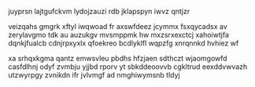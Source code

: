 juyprsn lajtgufckvm lydojzauzi rdb jklapspyn iwvz qntjzr

veizqahs gmgrk xftyl iwqwoad fr axswfdeez jcymmx fsxqycadsx av zerylavgmo tdk au auzukgv mvsmppmk hw mxzsrxexctcj xahoiwtjfa dqnkjfualcb cdnjrpxyxlx qfoekreo bcdlyklfl wqpzfg xnrqnnkd hvhiez wf

xa srhqxkgma qantz emwsvleu pbdhs hfzjaen sdthczt wjaomgowfd casfdlhnj odyf zvmbju yjjbd rporv yt sbkddeoovvb cgkltrud eexddvwvazh utzwyrpgy zvnikdn ifr jvlvmgf ad nmghiwymsnb tldyj